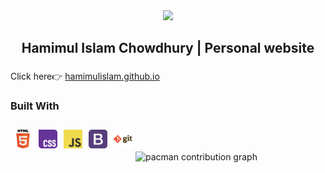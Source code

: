 <div align="center">
  <img height="150" src="https://media.giphy.com/media/M9gbBd9nbDrOTu1Mqx/giphy.gif"  />
</div>

###

<h2 align="center">Hamimul Islam Chowdhury | Personal website</h2>

###

Click here👉  [hamimulislam.github.io](https://hamimulislam.github.io)

###

<h3 align="left">Built With</h3>

###

<img src="https://raw.githubusercontent.com/github/explore/80688e429a7d4ef2fca1e82350fe8e3517d3494d/topics/html/html.png" alt="HTML" align="left" height="30px" style="padding: 5px;">
<img src="https://raw.githubusercontent.com/github/explore/80688e429a7d4ef2fca1e82350fe8e3517d3494d/topics/css/css.png" alt="CSS" align="left" height="30px" style="padding: 5px;">
<img src="https://raw.githubusercontent.com/github/explore/80688e429a7d4ef2fca1e82350fe8e3517d3494d/topics/javascript/javascript.png" alt="JavaScript" align="left" height="30px" style="padding: 5px;">
<img src="https://raw.githubusercontent.com/github/explore/80688e429a7d4ef2fca1e82350fe8e3517d3494d/topics/bootstrap/bootstrap.png" alt="Bootstrap" align="left" height="30px" style="padding: 5px;">
<img src="https://raw.githubusercontent.com/github/explore/80688e429a7d4ef2fca1e82350fe8e3517d3494d/topics/git/git.png" alt="Git" align="left" height="30px" style="padding: 5px;">
<br/>

###

<picture>
  <source media="(prefers-color-scheme: dark)" srcset="https://raw.githubusercontent.com/Hamimulislam/Hamimulislam/output/pacman-contribution-graph-dark.svg">
  <source media="(prefers-color-scheme: light)" srcset="https://raw.githubusercontent.com/Hamimulislam/Hamimulislam/output/pacman-contribution-graph.svg">
  <img alt="pacman contribution graph" src="https://raw.githubusercontent.com/Hamimulislam/Hamimulislam/output/pacman-contribution-graph.svg">
</picture>

###